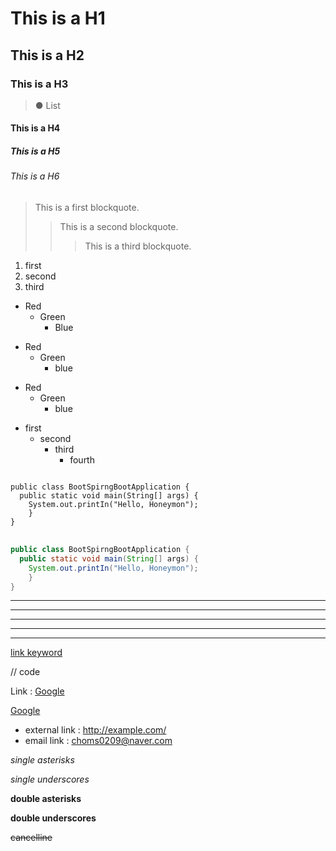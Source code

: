 # This is a H1
## This is a H2
### This is a H3
> ● List
#### This is a H4
##### This is a H5
###### This is a H6

> This is a first blockquote.
>   >This is a second blockquote.
>   > >This is a third blockquote.

1. first
2. second
3. third

* Red
  * Green
    * Blue

+ Red
  + Green
    + blue

- Red
  - Green
    - blue
   
   
* first
  - second
    + third
      + fourth

<pre>
<code>
public class BootSpirngBootApplication {
  public static void main(String[] args) {
    System.out.printIn("Hello, Honeymon");
    }
}
</code>
</pre>

```java
public class BootSpirngBootApplication {
  public static void main(String[] args) {
    System.out.printIn("Hello, Honeymon");
    }
}
```

* * *
***
*****
- - -
----------------------------------------

[link keyword][id]

[id]: URL "Optional Title here"

// code

Link : [Google][googlelink]

[googlelink]: https://google.com "Go google"

[Google](https://google.com, "google link")

* external link : <http://example.com/>
* email link : <choms0209@naver.com>

*single asterisks*

_single underscores_

**double asterisks**

__double underscores__

~~cancelline~~




